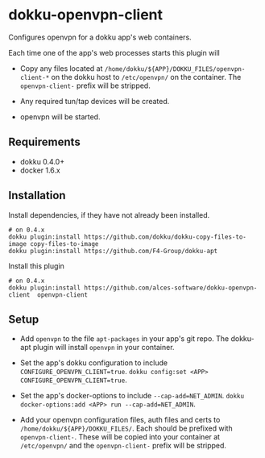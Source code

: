 # dokku-openvpn-client

Configures openvpn for a dokku app's web containers.

Each time one of the app's web processes starts this plugin will

 - Copy any files located at `/home/dokku/${APP}/DOKKU_FILES/openvpn-client-*` on the dokku host to `/etc/openvpn/` on the container.  The
   `openvpn-client-` prefix will be stripped.
   
 - Any required tun/tap devices will be created.

 - openvpn will be started.

## Requirements

- dokku 0.4.0+
- docker 1.6.x

## Installation

Install dependencies, if they have not already been installed.

```shell
# on 0.4.x
dokku plugin:install https://github.com/dokku/dokku-copy-files-to-image copy-files-to-image
dokku plugin:install https://github.com/F4-Group/dokku-apt
```

Install this plugin

```shell
# on 0.4.x
dokku plugin:install https://github.com/alces-software/dokku-openvpn-client  openvpn-client
```

## Setup

 - Add `openvpn` to the file `apt-packages` in your app's git repo.  The dokku-apt plugin will install `openvpn` in your container.

 - Set the app's dokku configuration to include `CONFIGURE_OPENVPN_CLIENT=true`.  `dokku config:set <APP> CONFIGURE_OPENVPN_CLIENT=true`.

 - Set the app's docker-options to include `--cap-add=NET_ADMIN`.  `dokku docker-options:add <APP> run --cap-add=NET_ADMIN`.

 - Add your openvpn configuration files, auth files and certs to `/home/dokku/${APP}/DOKKU_FILES/`.  Each should be prefixed with `openvpn-client-`.  These will be copied into your container at
   `/etc/openvpn/` and the `openvpn-client-` prefix will be stripped.
